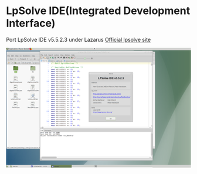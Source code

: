 # LpSolve IDE(Integrated Development Interface)
Port LpSolve IDE v5.5.2.3 under Lazarus
[Official lpsolve site](https://sourceforge.net/projects/lpsolve/)

![LPSolve IDE on Ubuntu-MATE](https://github.com/avk959/LazLpSolveIDE/blob/master/LpSolveIDE-gtk-2.png)
